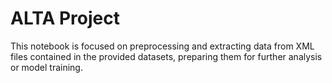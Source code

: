 # ALTA Project
This notebook is focused on preprocessing and extracting data from XML files contained in the provided datasets, preparing them for further analysis or model training.
